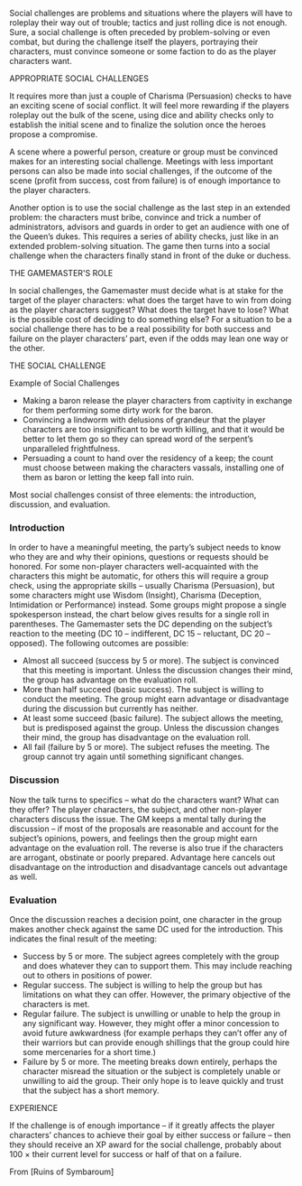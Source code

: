 Social challenges are problems and situations where the players will have to roleplay their way out of trouble; tactics and just rolling dice is not enough. Sure, a social challenge is often preceded by problem-solving or even combat, but during the challenge itself the players, portraying their characters, must convince someone or some faction to do as the player characters want.

APPROPRIATE SOCIAL CHALLENGES

It requires more than just a couple of Charisma (Persuasion) checks to have an exciting scene of social conflict. It will feel more rewarding if the players roleplay out the bulk of the scene, using dice and ability checks only to establish the initial scene and to finalize the solution once the heroes propose a compromise.

A scene where a powerful person, creature or group must be convinced makes for an interesting social challenge. Meetings with less important persons can also be made into social challenges, if the outcome of the scene (profit from success, cost from failure) is of enough importance to the player characters.

Another option is to use the social challenge as the last step in an extended problem: the characters must bribe, convince and trick a number of administrators, advisors and guards in order to get an audience with one of the Queen’s dukes. This requires a series of ability checks, just like in an extended problem-solving situation. The game then turns into a social challenge when the characters finally stand in front of the duke or duchess.

THE GAMEMASTER'S ROLE

In social challenges, the Game­master must decide what is at stake for the target of the player characters: what does the target have to win from doing as the player characters suggest? What does the target have to lose? What is the possible cost of deciding to do something else? For a situation to be a social challenge there has to be a real possibility for both success and failure on the player characters’ part, even if the odds may lean one way or the other.

THE SOCIAL CHALLENGE

Example of Social Challenges

- Making a baron release the player characters from captivity in exchange for them performing some dirty work for the baron.
- Convincing a lindworm with delusions of grandeur that the player characters are too insignificant to be worth killing, and that it would be better to let them go so they can spread word of the serpent’s unparalleled frightfulness.
- Persuading a count to hand over the residency of a keep; the count must choose between making the characters vassals, installing one of them as baron or letting the keep fall into ruin.

Most social challenges consist of three elements: the introduction, discussion, and evaluation.

### Introduction

In order to have a meaningful meeting, the party’s subject needs to know who they are and why their opinions, questions or requests should be honored. For some non-player characters well-acquainted with the characters this might be automatic, for others this will require a group check, using the appropriate skills – usually Charisma (Persuasion), but some characters might use Wisdom (Insight), Charisma (Deception, Intimidation or Performance) instead. Some groups might propose a single spokesperson instead, the chart below gives results for a single roll in parentheses. The Game­master sets the DC depending on the subject’s reaction to the meeting (DC 10 – indifferent, DC 15 – reluctant, DC 20 – opposed). The following outcomes are possible:

- Almost all succeed (success by 5 or more). The subject is convinced that this meeting is important. Unless the discussion changes their mind, the group has advantage on the evaluation roll.
- More than half succeed (basic success). The subject is willing to conduct the meeting. The group might earn advantage or disadvantage during the discussion but currently has neither.
- At least some succeed (basic failure). The subject allows the meeting, but is predisposed against the group. Unless the discussion changes their mind, the group has disadvantage on the evaluation roll.
- All fail (failure by 5 or more). The subject refuses the meeting. The group cannot try again until something significant changes.

### Discussion

Now the talk turns to specifics – what do the characters want? What can they offer? The player characters, the subject, and other non-player characters discuss the issue. The GM keeps a mental tally during the discussion – if most of the proposals are reasonable and account for the subject’s opinions, powers, and feelings then the group might earn advantage on the evaluation roll. The reverse is also true if the characters are arrogant, obstinate or poorly prepared. Advantage here cancels out disadvantage on the introduction and disadvantage cancels out advantage as well.

### Evaluation

Once the discussion reaches a decision point, one character in the group makes another check against the same DC used for the introduction. This indicates the final result of the meeting:

- Success by 5 or more. The subject agrees completely with the group and does whatever they can to support them. This may include reaching out to others in positions of power.
- Regular success. The subject is willing to help the group but has limitations on what they can offer. However, the primary objective of the characters is met.
- Regular failure. The subject is unwilling or unable to help the group in any significant way. However, they might offer a minor concession to avoid future awkwardness (for example perhaps they can’t offer any of their warriors but can provide enough shillings that the group could hire some mercenaries for a short time.)
- Failure by 5 or more. The meeting breaks down entirely, perhaps the character misread the situation or the subject is completely unable or unwilling to aid the group. Their only hope is to leave quickly and trust that the subject has a short memory.

EXPERIENCE

If the challenge is of enough importance – if it greatly affects the player characters’ chances to achieve their goal by either success or failure – then they should receive an XP award for the social challenge, probably about 100 × their current level for success or half of that on a failure.

From [Ruins of Symbaroum]